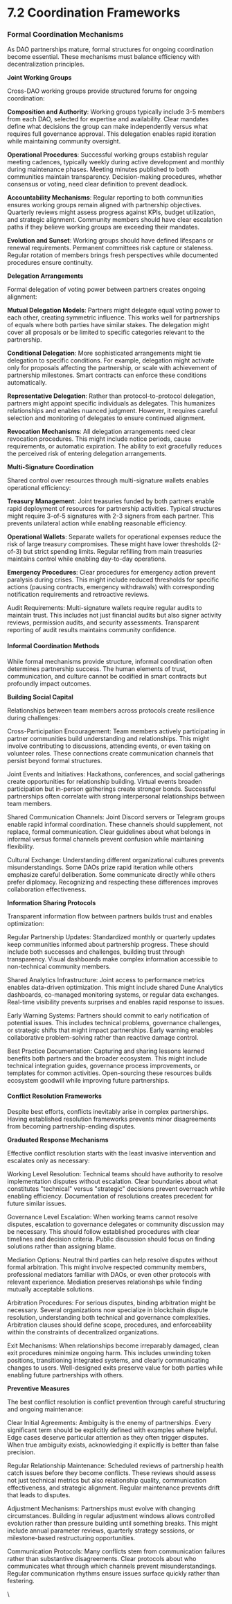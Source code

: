 # 7.2 Coordination Frameworks

### Formal Coordination Mechanisms

As DAO partnerships mature, formal structures for ongoing coordination become essential. These mechanisms must balance efficiency with decentralization principles.

**Joint Working Groups**

Cross-DAO working groups provide structured forums for ongoing coordination:

**Composition and Authority**: Working groups typically include 3-5 members from each DAO, selected for expertise and availability. Clear mandates define what decisions the group can make independently versus what requires full governance approval. This delegation enables rapid iteration while maintaining community oversight.

**Operational Procedures**: Successful working groups establish regular meeting cadences, typically weekly during active development and monthly during maintenance phases. Meeting minutes published to both communities maintain transparency. Decision-making procedures, whether consensus or voting, need clear definition to prevent deadlock.

**Accountability Mechanisms**: Regular reporting to both communities ensures working groups remain aligned with partnership objectives. Quarterly reviews might assess progress against KPIs, budget utilization, and strategic alignment. Community members should have clear escalation paths if they believe working groups are exceeding their mandates.

**Evolution and Sunset**: Working groups should have defined lifespans or renewal requirements. Permanent committees risk capture or staleness. Regular rotation of members brings fresh perspectives while documented procedures ensure continuity.

**Delegation Arrangements**

Formal delegation of voting power between partners creates ongoing alignment:

**Mutual Delegation Models**: Partners might delegate equal voting power to each other, creating symmetric influence. This works well for partnerships of equals where both parties have similar stakes. The delegation might cover all proposals or be limited to specific categories relevant to the partnership.

**Conditional Delegation**: More sophisticated arrangements might tie delegation to specific conditions. For example, delegation might activate only for proposals affecting the partnership, or scale with achievement of partnership milestones. Smart contracts can enforce these conditions automatically.

**Representative Delegation**: Rather than protocol-to-protocol delegation, partners might appoint specific individuals as delegates. This humanizes relationships and enables nuanced judgment. However, it requires careful selection and monitoring of delegates to ensure continued alignment.

**Revocation Mechanisms**: All delegation arrangements need clear revocation procedures. This might include notice periods, cause requirements, or automatic expiration. The ability to exit gracefully reduces the perceived risk of entering delegation arrangements.

**Multi-Signature Coordination**

Shared control over resources through multi-signature wallets enables operational efficiency:

**Treasury Management**: Joint treasuries funded by both partners enable rapid deployment of resources for partnership activities. Typical structures might require 3-of-5 signatures with 2-3 signers from each partner. This prevents unilateral action while enabling reasonable efficiency.

**Operational Wallets**: Separate wallets for operational expenses reduce the risk of large treasury compromises. These might have lower thresholds (2-of-3) but strict spending limits. Regular refilling from main treasuries maintains control while enabling day-to-day operations.

**Emergency Procedures**: Clear procedures for emergency action prevent paralysis during crises. This might include reduced thresholds for specific actions (pausing contracts, emergency withdrawals) with corresponding notification requirements and retroactive reviews.

Audit Requirements: Multi-signature wallets require regular audits to maintain trust. This includes not just financial audits but also signer activity reviews, permission audits, and security assessments. Transparent reporting of audit results maintains community confidence.

#### Informal Coordination Methods

While formal mechanisms provide structure, informal coordination often determines partnership success. The human elements of trust, communication, and culture cannot be codified in smart contracts but profoundly impact outcomes.

**Building Social Capital**

Relationships between team members across protocols create resilience during challenges:

Cross-Participation Encouragement: Team members actively participating in partner communities build understanding and relationships. This might involve contributing to discussions, attending events, or even taking on volunteer roles. These connections create communication channels that persist beyond formal structures.

Joint Events and Initiatives: Hackathons, conferences, and social gatherings create opportunities for relationship building. Virtual events broaden participation but in-person gatherings create stronger bonds. Successful partnerships often correlate with strong interpersonal relationships between team members.

Shared Communication Channels: Joint Discord servers or Telegram groups enable rapid informal coordination. These channels should supplement, not replace, formal communication. Clear guidelines about what belongs in informal versus formal channels prevent confusion while maintaining flexibility.

Cultural Exchange: Understanding different organizational cultures prevents misunderstandings. Some DAOs prize rapid iteration while others emphasize careful deliberation. Some communicate directly while others prefer diplomacy. Recognizing and respecting these differences improves collaboration effectiveness.

**Information Sharing Protocols**

Transparent information flow between partners builds trust and enables optimization:

Regular Partnership Updates: Standardized monthly or quarterly updates keep communities informed about partnership progress. These should include both successes and challenges, building trust through transparency. Visual dashboards make complex information accessible to non-technical community members.

Shared Analytics Infrastructure: Joint access to performance metrics enables data-driven optimization. This might include shared Dune Analytics dashboards, co-managed monitoring systems, or regular data exchanges. Real-time visibility prevents surprises and enables rapid response to issues.

Early Warning Systems: Partners should commit to early notification of potential issues. This includes technical problems, governance challenges, or strategic shifts that might impact partnerships. Early warning enables collaborative problem-solving rather than reactive damage control.

Best Practice Documentation: Capturing and sharing lessons learned benefits both partners and the broader ecosystem. This might include technical integration guides, governance process improvements, or templates for common activities. Open-sourcing these resources builds ecosystem goodwill while improving future partnerships.

#### Conflict Resolution Frameworks

Despite best efforts, conflicts inevitably arise in complex partnerships. Having established resolution frameworks prevents minor disagreements from becoming partnership-ending disputes.

**Graduated Response Mechanisms**

Effective conflict resolution starts with the least invasive intervention and escalates only as necessary:

Working Level Resolution: Technical teams should have authority to resolve implementation disputes without escalation. Clear boundaries about what constitutes "technical" versus "strategic" decisions prevent overreach while enabling efficiency. Documentation of resolutions creates precedent for future similar issues.

Governance Level Escalation: When working teams cannot resolve disputes, escalation to governance delegates or community discussion may be necessary. This should follow established procedures with clear timelines and decision criteria. Public discussion should focus on finding solutions rather than assigning blame.

Mediation Options: Neutral third parties can help resolve disputes without formal arbitration. This might involve respected community members, professional mediators familiar with DAOs, or even other protocols with relevant experience. Mediation preserves relationships while finding mutually acceptable solutions.

Arbitration Procedures: For serious disputes, binding arbitration might be necessary. Several organizations now specialize in blockchain dispute resolution, understanding both technical and governance complexities. Arbitration clauses should define scope, procedures, and enforceability within the constraints of decentralized organizations.

Exit Mechanisms: When relationships become irreparably damaged, clean exit procedures minimize ongoing harm. This includes unwinding token positions, transitioning integrated systems, and clearly communicating changes to users. Well-designed exits preserve value for both parties while enabling future partnerships with others.

**Preventive Measures**

The best conflict resolution is conflict prevention through careful structuring and ongoing maintenance:

Clear Initial Agreements: Ambiguity is the enemy of partnerships. Every significant term should be explicitly defined with examples where helpful. Edge cases deserve particular attention as they often trigger disputes. When true ambiguity exists, acknowledging it explicitly is better than false precision.

Regular Relationship Maintenance: Scheduled reviews of partnership health catch issues before they become conflicts. These reviews should assess not just technical metrics but also relationship quality, communication effectiveness, and strategic alignment. Regular maintenance prevents drift that leads to disputes.

Adjustment Mechanisms: Partnerships must evolve with changing circumstances. Building in regular adjustment windows allows controlled evolution rather than pressure building until something breaks. This might include annual parameter reviews, quarterly strategy sessions, or milestone-based restructuring opportunities.

Communication Protocols: Many conflicts stem from communication failures rather than substantive disagreements. Clear protocols about who communicates what through which channels prevent misunderstandings. Regular communication rhythms ensure issues surface quickly rather than festering.

\
